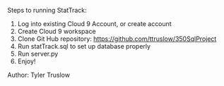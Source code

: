 Steps to running StatTrack:
1) Log into existing Cloud 9 Account, or create account
2) Create Cloud 9 workspace 
3) Clone Git Hub repository: https://github.com/ttruslow/350SqlProject 
4) Run statTrack.sql to set up database properly
5) Run server.py 
6) Enjoy!

Author: Tyler Truslow